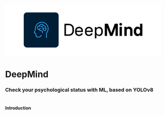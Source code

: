 ![ ](imgs/ic_deepMind_h.png)</br>
# DeepMind</br>
### Check your psychological status with ML, based on YOLOv8<br><br>

#### Introduction
